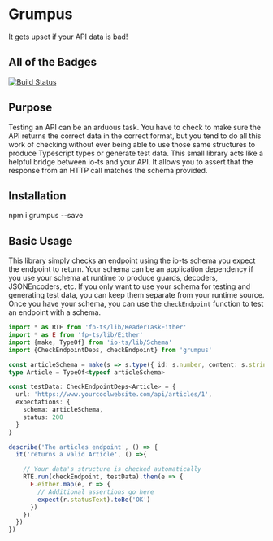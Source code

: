 # Grumpus

It gets upset if your API data is bad!

## All of the Badges

[![Build Status](https://travis-ci.com/williamareynolds/grumpus.svg?token=4KHz4TKq1ydcqkZZM9YK&branch=master)](https://travis-ci.com/williamareynolds/grumpus)

## Purpose

Testing an API can be an arduous task. You have to check to make sure the API returns
the correct data in the correct format, but you tend to do all this work of checking
without ever being able to use those same structures to produce Typescript types or
generate test data. This small library acts like a helpful bridge between io-ts and
your API. It allows you to assert that the response from an HTTP call matches the
schema provided.

## Installation

npm i grumpus --save

## Basic Usage

This library simply checks an endpoint using the io-ts schema you expect the endpoint
to return. Your schema can be an application dependency if you use your schema at
runtime to produce guards, decoders, JSONEncoders, etc. If you only want to use
your schema for testing and generating test data, you can keep them separate from
your runtime source. Once you have your schema, you can use the `checkEndpoint`
function to test an endpoint with a schema. 

```typescript
import * as RTE from 'fp-ts/lib/ReaderTaskEither'
import * as E from 'fp-ts/lib/Either'
import {make, TypeOf} from 'io-ts/lib/Schema'
import {CheckEndpointDeps, checkEndpoint} from 'grumpus' 

const articleSchema = make(s => s.type({ id: s.number, content: s.string }))
type Article = TypeOf<typeof articleSchema>

const testData: CheckEndpointDeps<Article> = {
  url: 'https://www.yourcoolwebsite.com/api/articles/1',
  expectations: {
    schema: articleSchema,
    status: 200
  }
}

describe('The articles endpoint', () => {
  it('returns a valid Article', () =>{

    // Your data's structure is checked automatically
    RTE.run(checkEndpoint, testData).then(e => {
      E.either.map(e, r => {
        // Additional assertions go here
        expect(r.statusText).toBe('OK')
      })
    })
  })
})
```
